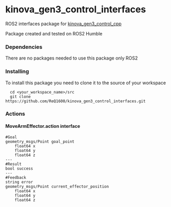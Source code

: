 # kinova_gen3_control_interfaces
ROS2 interfaces package for [kinova_gen3_control_cpp](https://github.com/ReQ1600/kinova_gen3_control_cpp)

Package created and tested on ROS2 Humble

### Dependencies
There are no packages needed to use this package only ROS2

### Installing
To install this package you need to clone it to the source of your workspace
~~~
  cd <your_workspace_name>/src
  git clone https://github.com/ReQ1600/kinova_gen3_control_interfaces.git
~~~

### Actions
#### MoveArmEffector.action interface
~~~
#Goal
geometry_msgs/Point goal_point
	float64 x
	float64 y
	float64 z
---
#Result
bool success
---
#Feedback
string error
geometry_msgs/Point current_effector_position
	float64 x
	float64 y
	float64 z
~~~
